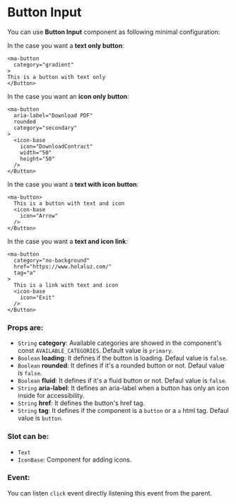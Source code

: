 # Button Input

You can use **Button Input** component as following minimal configuration:

In the case you want a **text only button**:
```livescript
<ma-button
  category="gradient"
>
This is a button with text only
</Button>
```

In the case you want an **icon only button**:
```livescript
<ma-button
  aria-label="Download PDF"
  rounded
  category="secondary"
>
  <icon-base
    icon="DownloadContract"
    width="50"
    height="50"
  />
</Button>
```

In the case you want a **text with icon button**:
```livescript
<ma-button>
  This is a button with text and icon
  <icon-base
    icon="Arrow"
  />
</Button>
```

In the case you want a **text and icon link**:
```livescript
<ma-button
  category="no-background"
  href="https://www.holaluz.com/"
  tag="a"
>
  This is a link with text and icon
  <icon-base
    icon="Exit"
  />
</Button>
```

### Props are:

- <code>String</code> **category**: Available categories are showed in the component's const `AVAILABLE_CATEGORIES`. Default value is `primary`.
- <code>Boolean</code> **loading**: It defines if the button is loading. Defaul value is `false`.
- <code>Boolean</code> **rounded**: It defines if it's a rounded button or not. Defaul value is `false`.
- <code>Boolean</code> **fluid**: It defines if it's a fluid button or not. Defaul value is `false`.
- <code>String</code> **aria-label**: It defines an aria-label when a button has only an icon inside for accessibility.
- <code>String</code> **href**: It defines the button's href tag.
- <code>String</code> **tag**: It defines if the component is a `button` or a `a` html tag. Defaul value is `button`.

### Slot can be:
- <code>Text</code>
- <code>IconBase</code>: Component for adding icons.

### Event:

You can listen `click` event directly listening this event from the parent.

